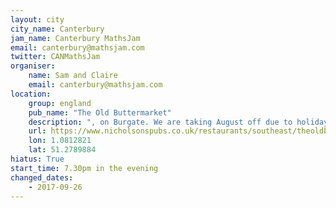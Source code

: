 ```yaml
---
layout: city                                           
city_name: Canterbury                                                               
jam_name: Canterbury MathsJam
email: canterbury@mathsjam.com
twitter: CANMathsJam
organiser:
    name: Sam and Claire
    email: canterbury@mathsjam.com
location:
    group: england
    pub_name: "The Old Buttermarket"
    description: ", on Burgate. We are taking August off due to holidays and illness. We'll be back in September 2017, we'll be running a special one-off Pub Quiz Jam, with mathsy prizes"
    url: https://www.nicholsonspubs.co.uk/restaurants/southeast/theoldbuttermarketcanterbury
    lon: 1.0812821
    lat: 51.2789884
hiatus: True
start_time: 7.30pm in the evening
changed_dates:
    - 2017-09-26
---
```

